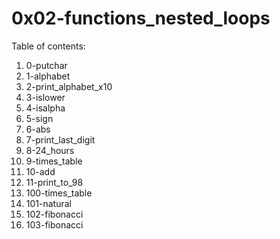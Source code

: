 # 0x02-functions_nested_loops
Table of contents:
1. 0-putchar
2. 1-alphabet
3. 2-print_alphabet_x10
4. 3-islower
5. 4-isalpha
6. 5-sign
7. 6-abs
8. 7-print_last_digit
9. 8-24_hours
10. 9-times_table
11. 10-add
12. 11-print_to_98
13. 100-times_table
14. 101-natural
15. 102-fibonacci
16. 103-fibonacci


